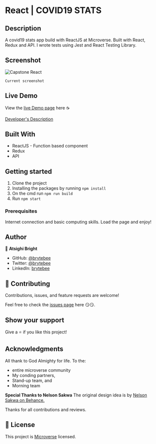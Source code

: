 # React | COVID19 STATS

## Description

A covid19 stats app build with ReactJS at Microverse. Built with React, Redux and API. I wrote tests using Jest and React Testing Library.

## Screenshot

![Capstone React](https://user-images.githubusercontent.com/27709832/157883026-89e3ecca-f26d-46c6-9917-2dc1dc072316.png)

`Current screenshot`

## Live Demo

View the [live Demo page](https://capstone-react-brytebee.herokuapp.com/) here ☕

[Developer's Description](https://drive.google.com/file/d/18rkjca1hhUgLte_w8rFbBn1GGae5gasu/view?usp=sharing)

## Built With

- ReactJS - Function based component
- Redux
- API

## Getting started

1. Clone the project
2. Installing the packages by running `npm install`
3. On the cmd run `npm run build`
4. Run `npm start`

### Prerequisites

Internet connection and basic computing skills.
Load the page and enjoy!

## Author

👤 **Atsighi Bright**

- GitHub: [@brytebee](https://github.com/brytebee)
- Twitter: [@brytebee](https://twitter.com/brytebee)
- LinkedIn: [brytebee](https://www.linkedin.com/in/brytebee/)

## 🤝 Contributing

Contributions, issues, and feature requests are welcome!

Feel free to check the [issues page](https://github.com/brytebee/Capstone-react/issues) here 😏😏.

## Show your support

Give a ⭐️ if you like this project!

## Acknowledgments

All thank to God Almighty for life.
To the:

- entire microverse community
- My conding partners,
- Stand-up team, and
- Morning team

**Special Thanks to Nelson Sakwa**
The original design idea is by [Nelson Sakwa on Behance.](https://www.behance.net/sakwadesignstudio)

Thanks for all contributions and reviews.

## 📝 License

This project is [Microverse](https://www.microverse.org/) licensed.
